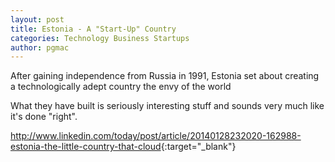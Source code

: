 ```yaml
---
layout: post
title: Estonia - A "Start-Up" Country
categories: Technology Business Startups
author: pgmac
---
```

After gaining independence from Russia in 1991, Estonia set about creating a technologically adept country the envy of the world

What they have built is seriously interesting stuff and sounds very much like it's done "right".

<http://www.linkedin.com/today/post/article/20140128232020-162988-estonia-the-little-country-that-cloud>{:target="_blank"}